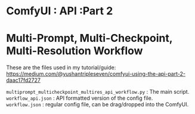 # ComfyUI : API :Part 2 
# Multi-Prompt, Multi-Checkpoint, Multi-Resolution Workflow

These are the files used in my tutorial/guide: <br />
https://medium.com/@yushantripleseven/comfyui-using-the-api-part-2-daac17fd2727

`multiprompt_multicheckpoint_multires_api_workflow.py` : The main script.<br />
`workflow_api.json` : API formatted version of the config file.<br />
`workflow.json` : regular config file, can be drag/dropped into the ComfyUI.<br />
